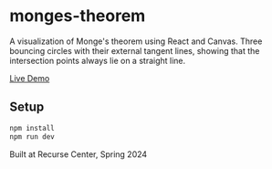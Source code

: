 # monges-theorem

A visualization of Monge's theorem using React and Canvas. Three bouncing circles with their external tangent lines, showing that the intersection points always lie on a straight line.

[Live Demo](https://andrewlidong.github.io/monges-theorem/)

## Setup

```bash
npm install
npm run dev
```

Built at Recurse Center, Spring 2024
